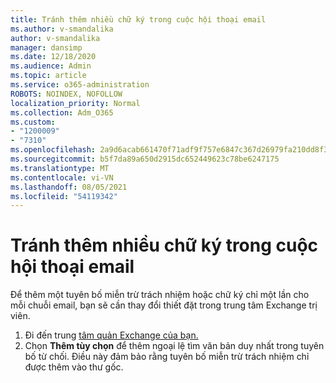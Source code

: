 ```yaml
---
title: Tránh thêm nhiều chữ ký trong cuộc hội thoại email
ms.author: v-smandalika
author: v-smandalika
manager: dansimp
ms.date: 12/18/2020
ms.audience: Admin
ms.topic: article
ms.service: o365-administration
ROBOTS: NOINDEX, NOFOLLOW
localization_priority: Normal
ms.collection: Adm_O365
ms.custom:
- "1200009"
- "7310"
ms.openlocfilehash: 2a9d6acab661470f71adf9f757e6847c367d26979fa210dd8f35e0ffaaa8dc45
ms.sourcegitcommit: b5f7da89a650d2915dc652449623c78be6247175
ms.translationtype: MT
ms.contentlocale: vi-VN
ms.lasthandoff: 08/05/2021
ms.locfileid: "54119342"
---
```

# <a name="avoid-multiple-signatures-from-being-added-in-an-email-conversation"></a>Tránh thêm nhiều chữ ký trong cuộc hội thoại email

Để thêm một tuyên bố miễn trừ trách nhiệm hoặc chữ ký chỉ một lần cho mỗi chuỗi email, bạn sẽ cần thay đổi thiết đặt trong trung tâm Exchange trị viên.

1. Đi đến trung [tâm quản Exchange của bạn.](https://go.microsoft.com/fwlink/p/?linkid=2059104)
2. Chọn **Thêm tùy chọn** để thêm ngoại lệ tìm văn bản duy nhất trong tuyên bố từ chối. Điều này đảm bảo rằng tuyên bố miễn trừ trách nhiệm chỉ được thêm vào thư gốc.

